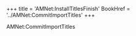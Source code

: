 +++
title = 'AMNet:InstallTitlesFinish'
BookHref = '../AMNet:CommitImportTitles'
+++

AMNet:CommitImportTitles
